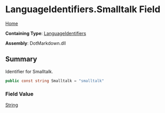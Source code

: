 # LanguageIdentifiers\.Smalltalk Field

[Home](../../../README.md)

**Containing Type**: [LanguageIdentifiers](../README.md)

**Assembly**: DotMarkdown\.dll

## Summary

Identifier for Smalltalk\.

```csharp
public const string Smalltalk = "smalltalk"
```

### Field Value

[String](https://docs.microsoft.com/en-us/dotnet/api/system.string)

